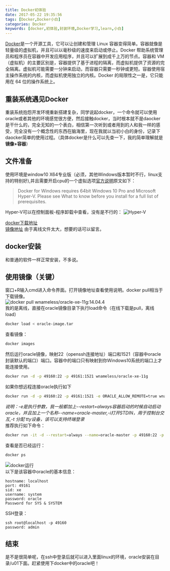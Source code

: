 ```yaml
---
title: Docker初体验
date: 2017-05-22 19:35:56
tags: [Docker,Docker小白]
categories: Docker
keywords: [docker,初体验,封装环境,Docker学习,learn,小白]
---
```


[Docker](https://www.docker.com/)是一个开源工具，它可以让创建和管理 Linux 容器变得简单。容器就像是轻量级的虚拟机，并且可以以毫秒级的速度来启动或停止。Docker 帮助系统管理员和程序员在容器中开发应用程序，并且可以扩展到成千上万的节点。容器和 VM（虚拟机）的主要区别是，容器提供了基于进程的隔离，而虚拟机提供了资源的完全隔离。虚拟机可能需要一分钟来启动，而容器只需要一秒钟或更短。容器使用宿主操作系统的内核，而虚拟机使用独立的内核。Docker 的局限性之一是，它只能用在 64 位的操作系统上。

<!-- more -->

## 重装系统遇见Docker
重装系统抱怨开发环境重新搭建复杂，同学说起docker，一个命令就可以使用oracle或者其他的环境感觉很方便，然后接触docker，当时根本就不是daocker是干什么的，完全无知的一个表白，相信第一次听到或者用到的人和我一样的感受，完全没有一个概念性的东西在脑海里，现在我就以当初小白的身份，记录下daocker简单的使用过程。（具体docker是什么可以先查一下，我的简单理解就是**镜像+容器**）

## 文件准备
使用环境是window10 X64专业版（必须，其他Windows版本暂时不行，linux支持的特别好),并且需要开启cpu的一个虚拟选项[官方说明](https://docs.docker.com/docker-for-windows/install/#download-docker-for-windows)原文如下：
>Docker for Windows requires 64bit Windows 10 Pro and Microsoft Hyper-V. Please see What to know before you install for a full list of prerequisites.   

Hyper-V可以在控制面板-程序卸载中查看，没有是不行的：
![Hyper-V](http://opvqbxg2k.bkt.clouddn.com/image/docker01/dockerlearn01.png)

[docker下载地址](https://www.docker.com/community-edition#/download)   
[镜像地址](https://hub.docker.com/r/wnameless/oracle-xe-11g/) 由于离线文件太大，想要的话可以留言。    

## docker安装
和普通的软件一样正常安装，不多说。   
## 使用镜像（关键）
窗口+R输入cmd进入命令界面。打开镜像地址查看使用说明。docker pull相当于下载镜像。   
![docker pull wnameless/oracle-xe-11g:14.04.4](http://opvqbxg2k.bkt.clouddn.com/image/docker01/dockerlearn02.png)    
我的是离线，直接在oracle镜像目录下执行load命令（在线下载是pull，离线load）
``` bash
docker load < oracle-image.tar
```
查看镜像：
``` bash
docker images
```
然后运行oracle镜像，映射22（openssh连接地址）端口和1521（容器中oracle封装默认的端口）端口。容器中的端口只有映射到你Windows10系统的端口上才能连接使用。
``` bash
docker run -d -p 49160:22 -p 49161:1521 wnameless/oracle-xe-11g
```

如果你想远程连接oracle执行如下
``` bash
docker run -d -p 49160:22 -p 49161:1521 -e ORACLE_ALLOW_REMOTE=true wnameless/oracle-xe-11g
```

*说明：-e是执行参数，我一般都加上--restart=always容器启动的时候自动启动oracle，并且加上一个名称--name=oracle-master,-i打开STDIN，用于控制台交互,-t 分配 tty设备，该可以支持终端登录*   
推荐执行如下命令：
``` bash
docker run -it -d --restart=always --name=oracle-master -p 49160:22 -p 49161:1521 -e ORACLE_ALLOW_REMOTE=true wnameless/oracle-xe-11g
```
查看是否已经运行：
``` bash
docker ps
```
![docker运行](http://opvqbxg2k.bkt.clouddn.com/image/docker01/dockerlearn03.png)   
以下是该容器中oracle的基本信息：   
```
hostname: localhost
port: 49161
sid: xe
username: system
password: oracle
Password for SYS & SYSTEM
```
SSH登录：
```
ssh root@localhost -p 49160
password: admin
```
## 结束
是不是很简单呢，在ssh中登录后就可以进入里面linux的环境，oracle安装在目录/u01下面。赶紧使用下docker中的oracle吧！
